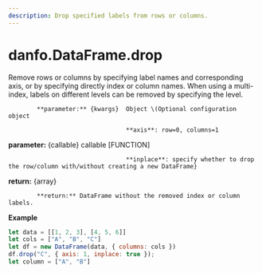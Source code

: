 ```yaml
---
description: Drop specified labels from rows or columns.
---
```


# danfo.DataFrame.drop

Remove rows or columns by specifying label names and corresponding axis, or by specifying directly index or column names. When using a multi-index, labels on different levels can be removed by specifying the level.

            **parameter:** {kwargs}  Object \(Optional configuration object

                                     **axis**: row=0, columns=1

**parameter:** {callable} callable \[FUNCTION\]

                                     **inplace**: specify whether to drop the row/column with/without creating a new DataFrame}

   **return:** {array}

            **return:** DataFrame without the removed index or column labels.

                         

**Example**

```javascript
let data = [[1, 2, 3], [4, 5, 6]]
let cols = ["A", "B", "C"]
let df = new DataFrame(data, { columns: cols })
df.drop("C", { axis: 1, inplace: true });
let column = ["A", "B"]
```

